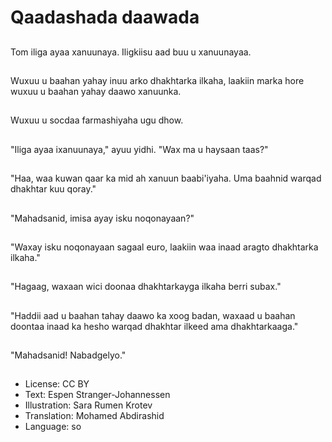 # Qaadashada daawada

##
Tom iliga ayaa xanuunaya. Iligkiisu aad buu u xanuunayaa.

##
Wuxuu u baahan yahay inuu arko dhakhtarka ilkaha, laakiin marka hore wuxuu u baahan yahay daawo xanuunka.

##
Wuxuu u socdaa farmashiyaha ugu dhow.

##
"Iliga ayaa ixanuunaya," ayuu yidhi. "Wax ma u haysaan taas?"

##
"Haa, waa kuwan qaar ka mid ah xanuun baabi'iyaha. Uma baahnid warqad dhakhtar kuu qoray."

##
"Mahadsanid, imisa ayay isku noqonayaan?"

##
"Waxay isku noqonayaan sagaal euro, laakiin waa inaad aragto dhakhtarka ilkaha."

##
"Hagaag, waxaan wici doonaa dhakhtarkayga ilkaha berri subax."

##
"Haddii aad u baahan tahay daawo ka xoog badan, waxaad u baahan doontaa inaad ka hesho warqad dhakhtar ilkeed ama dhakhtarkaaga."

##
"Mahadsanid! Nabadgelyo."

##
* License: CC BY
* Text: Espen Stranger-Johannessen
* Illustration: Sara Rumen Krotev
* Translation: Mohamed Abdirashid
* Language: so
